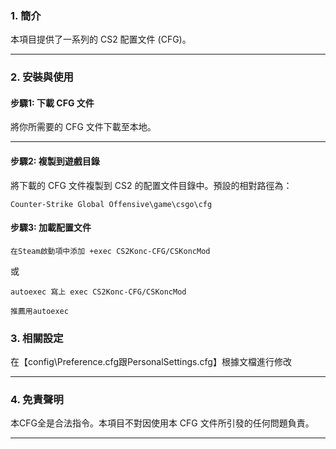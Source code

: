 ### 1. 簡介

本項目提供了一系列的 CS2 配置文件 (CFG)。

---

### 2. 安裝與使用

#### 步驟1: 下載 CFG 文件

將你所需要的 CFG 文件下載至本地。

---

#### 步驟2: 複製到遊戲目錄

將下載的 CFG 文件複製到 CS2 的配置文件目錄中。預設的相對路徑為：
```
Counter-Strike Global Offensive\game\csgo\cfg
```

#### 步驟3: 加載配置文件
```
在Steam啟動項中添加 +exec CS2Konc-CFG/CSKoncMod
```
或
```
autoexec 寫上 exec CS2Konc-CFG/CSKoncMod
```
```
推薦用autoexec
```

### 3. 相關設定

在【config\Preference.cfg跟PersonalSettings.cfg】根據文檔進行修改

---

### 4. 免責聲明

本CFG全是合法指令。本項目不對因使用本 CFG 文件所引發的任何問題負責。

---
